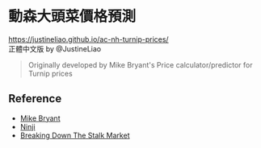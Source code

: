 # 動森大頭菜價格預測
https://justineliao.github.io/ac-nh-turnip-prices/ \
正體中文版 by @JustineLiao

> Originally developed by Mike Bryant's Price calculator/predictor for Turnip prices

## Reference
-  [Mike Bryant](https://github.com/mikebryant/ac-nh-turnip-prices)
- [Ninji](https://gist.github.com/Treeki/85be14d297c80c8b3c0a76375743325b)
- [Breaking Down The Stalk Market
](https://docs.google.com/document/d/1bSVNpOnH_dKxkAGr718-iqh8s8Z0qQ54L-0mD-lbrXo/edit)
